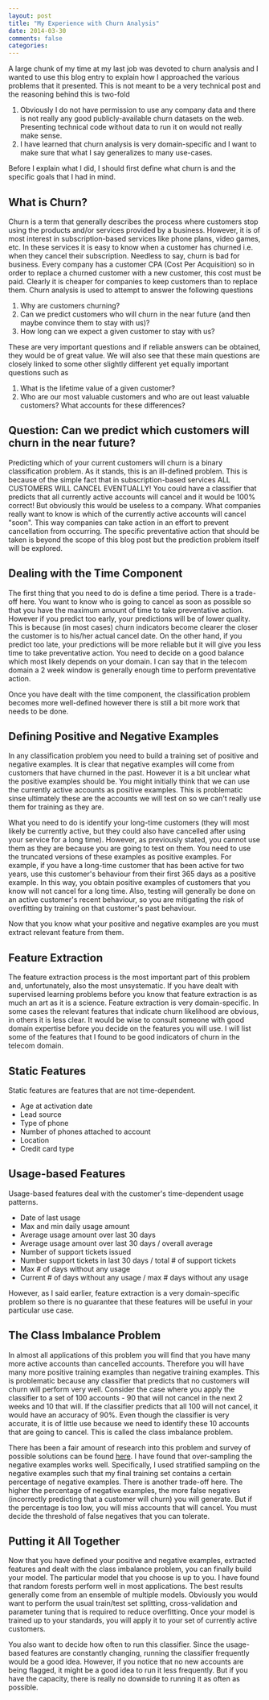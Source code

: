 ```yaml
---
layout: post
title: "My Experience with Churn Analysis"
date: 2014-03-30
comments: false
categories: 
---
```


A large chunk of my time at my last job was devoted to churn analysis and I wanted to use this blog entry to explain how I approached the various problems that it presented.  This is not meant to be a very technical post and the reasoning behind this is two-fold

1. Obviously I do not have permission to use any company data and there is not really any good publicly-available churn datasets on the web.  Presenting technical code without data to run it on would not really make sense.
2. I have learned that churn analysis is very domain-specific and I want to make sure that what I say generalizes to many use-cases.

Before I explain what I did, I should first define what churn is and the specific goals that I had in mind.

## What is Churn?

Churn is a term that generally describes the process where customers stop using the products and/or services provided by a business.  However, it is of most interest in subscription-based services like phone plans, video games, etc.  In these services it is easy to know when a customer has churned i.e. when they cancel their subscription.  Needless to say, churn is bad for business.  Every company has a customer CPA (Cost Per Acquisition) so in order to replace a churned customer with a new customer, this cost must be paid.   Clearly it is cheaper for companies to keep customers than to replace them.  Churn analysis is used to attempt to answer the following questions

1. Why are customers churning?
2. Can we predict customers who will churn in the near future (and then maybe convince them to stay with us)?
3. How long can we expect a given customer to stay with us?

These are very important questions and if reliable answers can be obtained, they would be of great value.  We will also see that these main questions are closely linked to some other slightly different yet equally important questions such as

1. What is the lifetime value of a given customer?
2. Who are our most valuable customers and who are out least valuable customers? What accounts for these differences?

## Question:  Can we predict which customers will churn in the near future?

Predicting which of your current customers will churn is a binary classification problem.  As it stands, this is an ill-defined problem.  This is because of the simple fact that in subscription-based services ALL CUSTOMERS WILL CANCEL EVENTUALLY!  You could have a classifier that predicts that all currently active accounts will cancel and it would be 100% correct!  But obviously this would be useless to a company.  What companies really want to know is which of the currently active accounts will cancel "soon".  This way companies can take action in an effort to prevent cancellation from occurring.  The specific preventative action that should be taken is beyond the scope of this blog post but the prediction problem itself will be explored.

## Dealing with the Time Component

The first thing that you need to do is define a time period.  There is a trade-off here.  You want to know who is going to cancel as soon as possible so that you have the maximum amount of time to take preventative action. However if you predict too early, your predictions will be of lower quality.  This is because (in most cases) churn indicators become clearer the closer the customer is to his/her actual cancel date.  On the other hand, if you predict too late, your predictions will be more reliable but it will give you less time to take preventative action.  You need to decide on a good balance which most likely depends on your domain.  I can say that in the telecom domain a 2 week window is generally enough time to perform preventative action.

Once you have dealt with the time component, the classification problem becomes more well-defined however there is still a bit more work that needs to be done.

## Defining Positive and Negative Examples

In any classification problem you need to build a training set of positive and negative examples.  It is clear that negative examples will come from customers that have churned in the past.  However it is a bit unclear what the positive examples should be.  You might initially think that we can use the currently active accounts as positive examples.  This is problematic sinse ultimately these are the accounts we will test on so we can't really use them for training as they are.

What you need to do is identify your long-time customers (they will most likely be currently active, but they could also have cancelled after using your service for a long time).  However, as previously stated, you cannot use them as they are because you are going to test on them.  You need to use the truncated versions of these examples as positive examples.  For example, if you have a long-time customer that has been active for two years, use this customer's behaviour from their first 365 days as a positive example.  In this way, you obtain positive examples of customers that you know will not cancel for a long time.  Also, testing will generally be done on an active customer's recent behaviour, so you are mitigating the risk of overfitting by training on that customer's past behaviour.

Now that you know what your positive and negative examples are you must extract relevant feature from them.

## Feature Extraction

The feature extraction process is the most important part of this problem and, unfortunately, also the most unsystematic.  If you have dealt with supervised learning problems before you know that feature extraction is as much an art as it is a science.  Feature extraction is very domain-specific.  In some cases the relevant features that indicate churn likelihood are obvious, in others it is less clear.  It would be wise to consult someone with good domain expertise before you decide on the features you will use.  I will list some of the features that I found to be good indicators of churn in the telecom domain.

## Static Features

Static features are features that are not time-dependent.

* Age at activation date
* Lead source
* Type of phone
* Number of phones attached to account
* Location
* Credit card type

## Usage-based Features

Usage-based features deal with the customer's time-dependent usage patterns.

* Date of last usage
* Max and min daily usage amount
* Average usage amount over last 30 days
* Average usage amount over last 30 days / overall average
* Number of support tickets issued
* Number support tickets in last 30 days / total # of support tickets
* Max # of days without any usage
* Current # of days without any usage / max # days without any usage

However, as I said earlier, feature extraction is a very domain-specific problem so there is no guarantee that these features will be useful in your particular use case.

## The Class Imbalance Problem

In almost all applications of this problem you will find that you have many more active accounts than cancelled accounts.  Therefore you will have many more positive training examples than negative training examples.  This is problematic because any classifier that predicts that no customers will churn will perform very well.  Consider the case where you apply the classifier to a set of 100 accounts - 90 that will not cancel in the next 2 weeks and 10 that will.  If the classifier predicts that all 100 will not cancel, it would have an accuracy of 90%.  Even though the classifier is very accurate, it is of little use because we need to identify these 10 accounts that are going to cancel.  This is called the class imbalance problem.

There has been a fair amount of research into this problem and survey of possible solutions can be found [here](http://marmota.dlsi.uji.es/WebBIB/papers/2007/1_GarciaTamida2007.pdf).  I have found that over-sampling the negative examples works well.  Specifically, I used stratified sampling on the negative examples such that my final training set contains a certain percentage of negative examples.  There is another trade-off here.  The higher the percentage of negative examples, the more false negatives (incorrectly predicting that a customer will churn) you will generate.  But if the percentage is too low, you will miss accounts that will cancel.  You must decide the threshold of false negatives that you can tolerate.

## Putting it All Together

Now that you have defined your positive and negative examples, extracted features and dealt with the class imbalance problem, you can finally build your model.  The particular model that you choose is up to you.  I have found that random forests perform well in most applications.  The best results generally come from an ensemble of multiple models.  Obviously you would want to perform the usual train/test set splitting, cross-validation and parameter tuning that is required to reduce overfitting.  Once your model is trained up to your standards, you will apply it to your set of currently active customers.

You also want to decide how often to run this classifier.  Since the usage-based features are constantly changing, running the classifier frequently would be a good idea.  However, if you notice that no new accounts are being flagged, it might be a good idea to run it less frequently.  But if you have the capacity, there is really no downside to running it as often as possible.